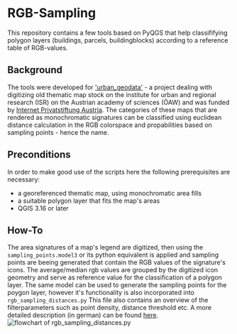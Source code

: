 # RGB-Sampling

This repository contains a few tools based on PyQGS that help classififying polygon layers (buildings, parcels, buildingblocks) according to a reference table of RGB-values.

## Background

The tools were developed for ['urban_geodata'](https://urban-geodata.at) - a project dealing with digitizing old thematic map stock on the institute for urban and regional research (ISR) on the Austrian academy of sciences (ÖAW) and was funded by [Internet Privatstiftung Austria](https://www.internetstiftung.at/).
The categories of these maps that are rendered as monochromatic signatures can be classified using euclidean distance calculation in the RGB colorspace and propabilities based on sampling points - hence the name.

## Preconditions

In order to make good use of the scripts here the following prerequisites are necessary:
* a georeferenced thematic map, using monochromatic area fills
* a suitable polygon layer that fits the map's areas
* QGIS 3.16 or later

## How-To

The area signatures of a map's legend are digitized, then using the 
`sampling_points.model3` or its python equivalent is applied and sampling points are beeing generated that contain the RGB values of the signature's icons. The average/median rgb values are grouped by the digitized icon geometry and serve as reference value for the classification of a polygon layer.
The same model can be used to generate the sampling points for the poygon layer, however it's functionality is also incorporated into `rgb_sampling_distances.py` This file also contains an overview of the filterparameters such as point density, distance threshold etc.
A more detailed description (in german) can be found [here](https://www.netidee.at/urbangeodata/euklidische-distanz).
![flowchart of rgb_sampling_distances.py](https://www.netidee.at/sites/default/files/styles/inline_image/public/inline-images/flowchart.jpg)



